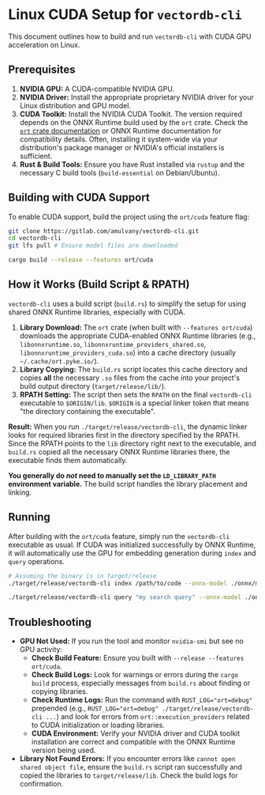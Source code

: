 # Linux CUDA Setup for `vectordb-cli`

This document outlines how to build and run `vectordb-cli` with CUDA GPU acceleration on Linux.

## Prerequisites

1.  **NVIDIA GPU:** A CUDA-compatible NVIDIA GPU.
2.  **NVIDIA Driver:** Install the appropriate proprietary NVIDIA driver for your Linux distribution and GPU model.
3.  **CUDA Toolkit:** Install the NVIDIA CUDA Toolkit. The version required depends on the ONNX Runtime build used by the `ort` crate. Check the [`ort` crate documentation](https://crates.io/crates/ort) or ONNX Runtime documentation for compatibility details. Often, installing it system-wide via your distribution's package manager or NVIDIA's official installers is sufficient.
4.  **Rust & Build Tools:** Ensure you have Rust installed via `rustup` and the necessary C build tools (`build-essential` on Debian/Ubuntu).

## Building with CUDA Support

To enable CUDA support, build the project using the `ort/cuda` feature flag:

```bash
git clone https://gitlab.com/amulvany/vectordb-cli.git
cd vectordb-cli
git lfs pull # Ensure model files are downloaded

cargo build --release --features ort/cuda
```

## How it Works (Build Script & RPATH)

`vectordb-cli` uses a build script (`build.rs`) to simplify the setup for using shared ONNX Runtime libraries, especially with CUDA.

1.  **Library Download:** The `ort` crate (when built with `--features ort/cuda`) downloads the appropriate CUDA-enabled ONNX Runtime libraries (e.g., `libonnxruntime.so`, `libonnxruntime_providers_shared.so`, `libonnxruntime_providers_cuda.so`) into a cache directory (usually `~/.cache/ort.pyke.io/`).
2.  **Library Copying:** The `build.rs` script locates this cache directory and copies **all** the necessary `.so` files from the cache into your project's build output directory (`target/release/lib/`).
3.  **RPATH Setting:** The script then sets the `RPATH` on the final `vectordb-cli` executable to `$ORIGIN/lib`. `$ORIGIN` is a special linker token that means "the directory containing the executable".

**Result:** When you run `./target/release/vectordb-cli`, the dynamic linker looks for required libraries first in the directory specified by the RPATH. Since the RPATH points to the `lib` directory right next to the executable, and `build.rs` copied all the necessary ONNX Runtime libraries there, the executable finds them automatically.

**You generally do *not* need to manually set the `LD_LIBRARY_PATH` environment variable.** The build script handles the library placement and linking.

## Running

After building with the `ort/cuda` feature, simply run the `vectordb-cli` executable as usual. If CUDA was initialized successfully by ONNX Runtime, it will automatically use the GPU for embedding generation during `index` and `query` operations.

```bash
# Assuming the binary is in target/release
./target/release/vectordb-cli index /path/to/code --onnx-model ./onnx/model.onnx --onnx-tokenizer-dir ./onnx/tokenizer/

./target/release/vectordb-cli query "my search query" --onnx-model ./onnx/model.onnx --onnx-tokenizer-dir ./onnx/tokenizer/
```

## Troubleshooting

-   **GPU Not Used:** If you run the tool and monitor `nvidia-smi` but see no GPU activity:
    -   **Check Build Feature:** Ensure you built with `--release --features ort/cuda`.
    -   **Check Build Logs:** Look for warnings or errors during the `cargo build` process, especially messages from `build.rs` about finding or copying libraries.
    -   **Check Runtime Logs:** Run the command with `RUST_LOG="ort=debug"` prepended (e.g., `RUST_LOG="ort=debug" ./target/release/vectordb-cli ...`) and look for errors from `ort::execution_providers` related to CUDA initialization or loading libraries.
    -   **CUDA Environment:** Verify your NVIDIA driver and CUDA toolkit installation are correct and compatible with the ONNX Runtime version being used.
-   **Library Not Found Errors:** If you encounter errors like `cannot open shared object file`, ensure the `build.rs` script ran successfully and copied the libraries to `target/release/lib`. Check the build logs for confirmation. 